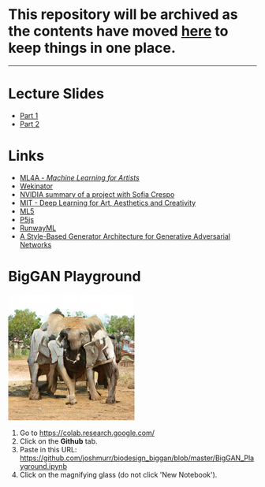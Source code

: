 # This repository will be archived as the contents have moved [here](https://github.com/joshmurr/machine-learnings) to keep things in one place.

---

# Lecture Slides

- [Part 1](https://docs.google.com/presentation/d/1uohkrAUQQMDPmoL5z30wwlVVCiMMHOwsoWIfN5f0X94/edit?usp=sharing)
- [Part 2](https://docs.google.com/presentation/d/1_suUTGUlkn6JW2AySr1DkGp1sLi_3zraEXEiWZV3Iwo/edit?usp=sharing)

# Links

- [ML4A - _Machine Learning for Artists_](https://ml4a.github.io/)
- [Wekinator](http://www.wekinator.org/)
- [NVIDIA summary of a project with Sofia Crespo](https://www.nvidia.com/en-us/deep-learning-ai/ai-art-gallery/artists/?artist=artist-3-sofia-crespo)
- [MIT - Deep Learning for Art, Aesthetics and Creativity](https://www.youtube.com/playlist?list=PLCpMvp7ftsnIbNwRnQJbDNRqO6qiN3EyH)
- [ML5](https://ml5js.org/)
- [P5js](https://p5js.org/)
- [RunwayML](https://runwayml.com/)
- [A Style-Based Generator Architecture for Generative Adversarial Networks](https://www.youtube.com/watch?v=kSLJriaOumA&t)

# BigGAN Playground

![Elephant_Coral](./elephant_truck2.png)

1. Go to https://colab.research.google.com/
2. Click on the __Github__ tab.
3. Paste in this URL: https://github.com/joshmurr/biodesign_biggan/blob/master/BigGAN_Playground.ipynb
4. Click on the magnifying glass (do not click 'New Notebook').
